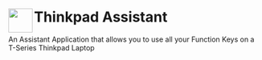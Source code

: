 <div><img src="https://github.com/MSzturc/ThinkpadAssistant/blob/master/ThinkpadAssistant/Assets.xcassets/AppIcon.appiconset/Icon-64.png" width="48" height="48" align="left"/><h1>Thinkpad Assistant</h1></div>
An Assistant Application that allows you to use all your Function Keys on a T-Series Thinkpad Laptop
